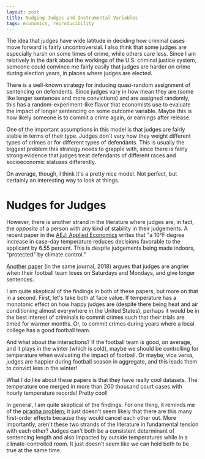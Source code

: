 ```yaml
---
layout: post
title: Nudging Judges and Instrumental Variables
tags: economics, reproducibility
---
```


The idea that judges have wide latitude in deciding how criminal cases move forward is fairly uncontroversial. I also think that some judges are especially harsh on some times of crime, while others care less. Since I am relatively in the dark about the workings of the U.S. criminal justice system, someone could convince me fairly easily that judges are harder on crime during election years, in places where judges are elected.

There is a well-known strategy for inducing quasi-random assignment of sentencing on defendents. Since judges vary in how mean they are (some like longer sentences and more convictions) and are assigned randomly, this has a random-experiment-like flavor that economists use to evaluate the impact of longer sentencing on some outcome variable. Maybe this is how likely someone is to commit a crime again, or earnings after release.

 One of the important assumptions in this model is that judges are fairly stable in terms of their type. Judges don't vary how they weight different types of crimes or for different types of defendants. This is usually the biggest problem this strategy needs to grapple with, since there is fairly strong evidence that judges treat defendants of different races and socioeconomic statuses differently.

On average, though, I think it's a pretty nice model. Not perfect, but certainly an interesting way to look at things.

# Nudges for Judges

However, there is another strand in the literature where judges are, in fact, the _opposite_ of a person with any kind of stability in their judgements. A recent paper in the [AEJ: Applied Economics](https://www.aeaweb.org/articles?id=10.1257/app.20170223) writes that "a 10°F degree increase in case-day temperature reduces decisions favorable to the applicant by 6.55 percent. This is despite judgements being made indoors, "protected" by climate control."

[Another paper](https://www.aeaweb.org/articles?id=10.1257/app.20160390) (in the same journal, 2018) argues that judges are angrier when their football team loses on Saturdays and Mondays, and give longer sentences.

I am quite skeptical of the findings in both of these papers, but more on that in a second. First, let's take both at face value. If temperature has a monotonic effect on how happy judges are (despite there being heat and air conditioning almost everywhere in the United States), perhaps it would be in the best interest of criminals to commit crimes such that their trials are timed for warmer months. Or, to commit crimes during years where a local college has a good football team. 

And what about the interactions? If the football team is good, on average, and it plays in the winter (which is cold), maybe we should be controlling for temperature when evaluating the impact of football. Or maybe, vice versa, judges are happier during football season in aggregate, and this leads them to convict less in the winter!

What I do like about these papers is that they have really cool datasets. The temperature one merged in more than 200 thousand court cases with hourly temperature records! Pretty cool!

In general, I am quite skeptical of the findings. For one thing, it reminds me of the [piranha problem](https://statmodeling.stat.columbia.edu/2017/12/15/piranha-problem-social-psychology-behavioral-economics-button-pushing-model-science-eats/); it just doesn't seem likely that there are this many first-order effects because they would cancel each other out. More importantly, aren't these two strands of the literature in fundamental tension with each other? Judges can't both be a consistent determinant of sentencing length and also impacted by outside temperatures while in a climate-controlled room. It just doesn't seem like we can hold both to be true at the same time.